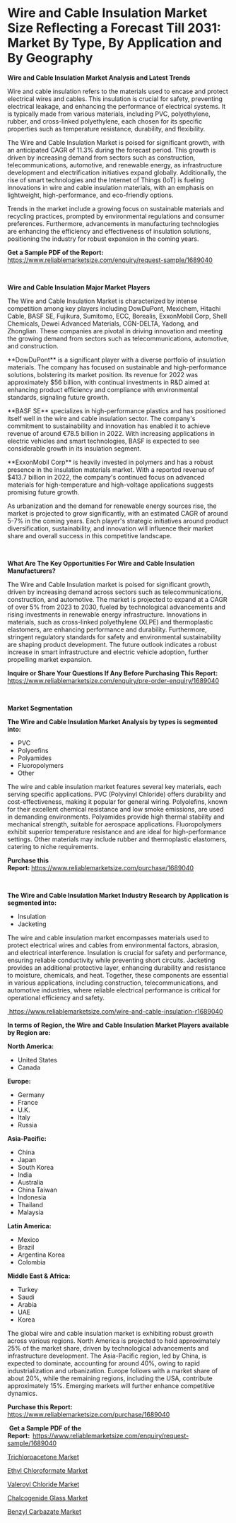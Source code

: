<p><h1>Wire and Cable Insulation Market Size Reflecting a Forecast Till 2031: Market By Type, By Application and By Geography</h1></p><p><strong>Wire and Cable Insulation Market Analysis and Latest Trends</strong></p>
<p><p>Wire and cable insulation refers to the materials used to encase and protect electrical wires and cables. This insulation is crucial for safety, preventing electrical leakage, and enhancing the performance of electrical systems. It is typically made from various materials, including PVC, polyethylene, rubber, and cross-linked polyethylene, each chosen for its specific properties such as temperature resistance, durability, and flexibility.</p><p>The Wire and Cable Insulation Market is poised for significant growth, with an anticipated CAGR of 11.3% during the forecast period. This growth is driven by increasing demand from sectors such as construction, telecommunications, automotive, and renewable energy, as infrastructure development and electrification initiatives expand globally. Additionally, the rise of smart technologies and the Internet of Things (IoT) is fueling innovations in wire and cable insulation materials, with an emphasis on lightweight, high-performance, and eco-friendly options.</p><p>Trends in the market include a growing focus on sustainable materials and recycling practices, prompted by environmental regulations and consumer preferences. Furthermore, advancements in manufacturing technologies are enhancing the efficiency and effectiveness of insulation solutions, positioning the industry for robust expansion in the coming years.</p></p>
<p><strong>Get a Sample PDF of the Report:&nbsp;</strong> <a href="https://www.reliablemarketsize.com/enquiry/request-sample/1689040?utm_campaign=1734&utm_medium=2&utm_source=Github&utm_content=ia&utm_term=17102024&utm_id=wire-and-cable-insulation">https://www.reliablemarketsize.com/enquiry/request-sample/1689040</a></p>
<p>&nbsp;</p>
<p><strong>Wire and Cable Insulation Major Market Players</strong></p>
<p><p>The Wire and Cable Insulation Market is characterized by intense competition among key players including DowDuPont, Mexichem, Hitachi Cable, BASF SE, Fujikura, Sumitomo, ECC, Borealis, ExxonMobil Corp, Shell Chemicals, Dewei Advanced Materials, CGN-DELTA, Yadong, and Zhonglian. These companies are pivotal in driving innovation and meeting the growing demand from sectors such as telecommunications, automotive, and construction.</p><p>**DowDuPont** is a significant player with a diverse portfolio of insulation materials. The company has focused on sustainable and high-performance solutions, bolstering its market position. Its revenue for 2022 was approximately $56 billion, with continual investments in R&D aimed at enhancing product efficiency and compliance with environmental standards, signaling future growth.</p><p>**BASF SE** specializes in high-performance plastics and has positioned itself well in the wire and cable insulation sector. The company's commitment to sustainability and innovation has enabled it to achieve revenue of around €78.5 billion in 2022. With increasing applications in electric vehicles and smart technologies, BASF is expected to see considerable growth in its insulation segment.</p><p>**ExxonMobil Corp** is heavily invested in polymers and has a robust presence in the insulation materials market. With a reported revenue of $413.7 billion in 2022, the company's continued focus on advanced materials for high-temperature and high-voltage applications suggests promising future growth.</p><p>As urbanization and the demand for renewable energy sources rise, the market is projected to grow significantly, with an estimated CAGR of around 5-7% in the coming years. Each player's strategic initiatives around product diversification, sustainability, and innovation will influence their market share and overall success in this competitive landscape.</p></p>
<p>&nbsp;</p>
<p><strong>What Are The Key Opportunities For Wire and Cable Insulation Manufacturers?</strong></p>
<p><p>The Wire and Cable Insulation market is poised for significant growth, driven by increasing demand across sectors such as telecommunications, construction, and automotive. The market is projected to expand at a CAGR of over 5% from 2023 to 2030, fueled by technological advancements and rising investments in renewable energy infrastructure. Innovations in materials, such as cross-linked polyethylene (XLPE) and thermoplastic elastomers, are enhancing performance and durability. Furthermore, stringent regulatory standards for safety and environmental sustainability are shaping product development. The future outlook indicates a robust increase in smart infrastructure and electric vehicle adoption, further propelling market expansion.</p></p>
<p><strong>Inquire or Share Your Questions If Any Before Purchasing This Report:</strong> <a href="https://www.reliablemarketsize.com/enquiry/pre-order-enquiry/1689040?utm_campaign=1734&utm_medium=2&utm_source=Github&utm_content=ia&utm_term=17102024&utm_id=wire-and-cable-insulation">https://www.reliablemarketsize.com/enquiry/pre-order-enquiry/1689040</a></p>
<p>&nbsp;</p>
<p><strong>Market Segmentation</strong></p>
<p><strong>The Wire and Cable Insulation Market Analysis by types is segmented into:</strong></p>
<p><ul><li>PVC</li><li>Polyoefins</li><li>Polyamides</li><li>Fluoropolymers</li><li>Other</li></ul></p>
<p><p>The wire and cable insulation market features several key materials, each serving specific applications. PVC (Polyvinyl Chloride) offers durability and cost-effectiveness, making it popular for general wiring. Polyolefins, known for their excellent chemical resistance and low smoke emissions, are used in demanding environments. Polyamides provide high thermal stability and mechanical strength, suitable for aerospace applications. Fluoropolymers exhibit superior temperature resistance and are ideal for high-performance settings. Other materials may include rubber and thermoplastic elastomers, catering to niche requirements.</p></p>
<p><strong>Purchase this Report:&nbsp;</strong><a href="https://www.reliablemarketsize.com/purchase/1689040?utm_campaign=1734&utm_medium=2&utm_source=Github&utm_content=ia&utm_term=17102024&utm_id=wire-and-cable-insulation">https://www.reliablemarketsize.com/purchase/1689040</a></p>
<p>&nbsp;</p>
<p><strong>The Wire and Cable Insulation Market Industry Research by Application is segmented into:</strong></p>
<p><ul><li>Insulation</li><li>Jacketing</li></ul></p>
<p><p>The wire and cable insulation market encompasses materials used to protect electrical wires and cables from environmental factors, abrasion, and electrical interference. Insulation is crucial for safety and performance, ensuring reliable conductivity while preventing short circuits. Jacketing provides an additional protective layer, enhancing durability and resistance to moisture, chemicals, and heat. Together, these components are essential in various applications, including construction, telecommunications, and automotive industries, where reliable electrical performance is critical for operational efficiency and safety.</p></p>
<p><a href="https://www.reliablemarketsize.com/wire-and-cable-insulation-r1689040?utm_campaign=1734&utm_medium=2&utm_source=Github&utm_content=ia&utm_term=17102024&utm_id=wire-and-cable-insulation">&nbsp;https://www.reliablemarketsize.com/wire-and-cable-insulation-r1689040</a></p>
<p><strong>In terms of Region, the Wire and Cable Insulation Market Players available by Region are:</strong></p>
<p>
    <p> <strong> North America: </strong>
        <ul>
            <li>United States</li>
            <li>Canada</li>
        </ul>
        </p> 
    <p> <strong> Europe: </strong>
        <ul>
            <li>Germany</li>
            <li>France</li>
            <li>U.K.</li>
            <li>Italy</li>
            <li>Russia</li>
        </ul>
        </p> 
    <p> <strong> Asia-Pacific: </strong>
        <ul>
            <li>China</li>
            <li>Japan</li>
            <li>South Korea</li>
            <li>India</li>
            <li>Australia</li>
            <li>China Taiwan</li>
            <li>Indonesia</li>
            <li>Thailand</li>
            <li>Malaysia</li>
        </ul>
        </p> 
    <p> <strong> Latin America: </strong>
        <ul>
            <li>Mexico</li>
            <li>Brazil</li>
            <li>Argentina Korea</li>
            <li>Colombia</li>
        </ul>
        </p> 
    <p> <strong> Middle East & Africa: </strong>
        <ul>
            <li>Turkey</li>
            <li>Saudi</li>
            <li>Arabia</li>
            <li>UAE</li>
            <li>Korea</li>
        </ul>
    </p>
    </p>
<p><p>The global wire and cable insulation market is exhibiting robust growth across various regions. North America is projected to hold approximately 25% of the market share, driven by technological advancements and infrastructure development. The Asia-Pacific region, led by China, is expected to dominate, accounting for around 40%, owing to rapid industrialization and urbanization. Europe follows with a market share of about 20%, while the remaining regions, including the USA, contribute approximately 15%. Emerging markets will further enhance competitive dynamics.</p></p>
<p><strong>Purchase this Report: </strong><a href="https://www.reliablemarketsize.com/purchase/1689040?utm_campaign=1734&utm_medium=2&utm_source=Github&utm_content=ia&utm_term=17102024&utm_id=wire-and-cable-insulation">https://www.reliablemarketsize.com/purchase/1689040</a></p>
<p>&nbsp;<strong>Get a Sample PDF of the Report:&nbsp;&nbsp;</strong><a href="https://www.reliablemarketsize.com/enquiry/request-sample/1689040?utm_campaign=1734&utm_medium=2&utm_source=Github&utm_content=ia&utm_term=17102024&utm_id=wire-and-cable-insulation">https://www.reliablemarketsize.com/enquiry/request-sample/1689040</a></p>
<p><strong></strong></p>
<p><p><a href="https://www.linkedin.com/pulse/trichloroacetone-market-transformation-comparative-analysis-srnaf?utm_campaign=1734&utm_medium=2&utm_source=Github&utm_content=ia&utm_term=17102024&utm_id=wire-and-cable-insulation">Trichloroacetone Market</a></p><p><a href="https://www.linkedin.com/pulse/ethyl-chloroformate-market-outlook-forecast-from-2024-2031-sha8f?utm_campaign=1734&utm_medium=2&utm_source=Github&utm_content=ia&utm_term=17102024&utm_id=wire-and-cable-insulation">Ethyl Chloroformate Market</a></p><p><a href="https://www.linkedin.com/pulse/charting-future-comprehensive-analysis-global-valeroyl-chloride-xfvaf?utm_campaign=1734&utm_medium=2&utm_source=Github&utm_content=ia&utm_term=17102024&utm_id=wire-and-cable-insulation">Valeroyl Chloride Market</a></p><p><a href="https://www.linkedin.com/pulse/future-innovation-global-chalcogenide-glass-market-growth-yrxzf?utm_campaign=1734&utm_medium=2&utm_source=Github&utm_content=ia&utm_term=17102024&utm_id=wire-and-cable-insulation">Chalcogenide Glass Market</a></p><p><a href="https://www.linkedin.com/pulse/benzyl-carbazate-market-innovations-trends-comprehensive-ilrjf?utm_campaign=1734&utm_medium=2&utm_source=Github&utm_content=ia&utm_term=17102024&utm_id=wire-and-cable-insulation">Benzyl Carbazate Market</a></p></p>